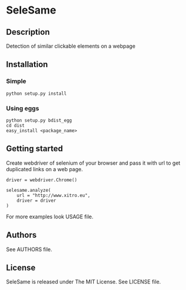 ﻿SeleSame
========

Description
-----------

Detection of similar clickable elements on a webpage

Installation
------------

### Simple

    python setup.py install

### Using eggs

    python setup.py bdist_egg
    cd dist
    easy_install <package_name>

Getting started
---------------

Create webdriver of selenium of your browser and pass it with url to get duplicated links on a web page.

    driver = webdriver.Chrome()

    selesame.analyze(
        url = "http://www.xitro.eu",
        driver = driver
    )

For more examples look USAGE file.

Authors
-------

See AUTHORS file.

License
-------

SeleSame is released under The MIT License. See LICENSE file.
